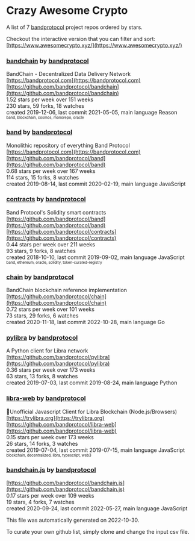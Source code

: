 # Crazy Awesome Crypto
A list of 7 [bandprotocol](https://github.com/bandprotocol) project repos ordered by stars.  

Checkout the interactive version that you can filter and sort: 
[https://www.awesomecrypto.xyz/](https://www.awesomecrypto.xyz/)  


### [bandchain](https://github.com/bandprotocol/bandchain) by [bandprotocol](https://github.com/bandprotocol)  
BandChain - Decentralized Data Delivery Network  
[https://bandprotocol.com](https://bandprotocol.com)  
[https://github.com/bandprotocol/bandchain](https://github.com/bandprotocol/bandchain)  
1.52 stars per week over 151 weeks  
230 stars, 59 forks, 18 watches  
created 2019-12-06, last commit 2021-05-05, main language Reason  
<sub><sup>band, blockchain, cosmos, monorepo, oracle</sup></sub>


### [band](https://github.com/bandprotocol/band) by [bandprotocol](https://github.com/bandprotocol)  
Monolithic repository of everything Band Protocol  
[https://bandprotocol.com](https://bandprotocol.com)  
[https://github.com/bandprotocol/band](https://github.com/bandprotocol/band)  
0.68 stars per week over 167 weeks  
114 stars, 15 forks, 8 watches  
created 2019-08-14, last commit 2020-02-19, main language JavaScript  


### [contracts](https://github.com/bandprotocol/contracts) by [bandprotocol](https://github.com/bandprotocol)  
Band Protocol's Solidity smart contracts  
[https://github.com/bandprotocol/band](https://github.com/bandprotocol/band)  
[https://github.com/bandprotocol/contracts](https://github.com/bandprotocol/contracts)  
0.44 stars per week over 211 weeks  
93 stars, 9 forks, 8 watches  
created 2018-10-10, last commit 2019-09-02, main language JavaScript  
<sub><sup>band, ethereum, oracle, solidity, token-curated-registry</sup></sub>


### [chain](https://github.com/bandprotocol/chain) by [bandprotocol](https://github.com/bandprotocol)  
BandChain blockchain reference implementation  
[https://github.com/bandprotocol/chain](https://github.com/bandprotocol/chain)  
0.72 stars per week over 101 weeks  
73 stars, 29 forks, 6 watches  
created 2020-11-18, last commit 2022-10-28, main language Go  


### [pylibra](https://github.com/bandprotocol/pylibra) by [bandprotocol](https://github.com/bandprotocol)  
A Python client for Libra network  
[https://github.com/bandprotocol/pylibra](https://github.com/bandprotocol/pylibra)  
0.36 stars per week over 173 weeks  
63 stars, 13 forks, 8 watches  
created 2019-07-03, last commit 2019-08-24, main language Python  


### [libra-web](https://github.com/bandprotocol/libra-web) by [bandprotocol](https://github.com/bandprotocol)  
🦄Unofficial Javascript Client for Libra Blockchain (Node.js/Browsers)  
[https://trylibra.org](https://trylibra.org)  
[https://github.com/bandprotocol/libra-web](https://github.com/bandprotocol/libra-web)  
0.15 stars per week over 173 weeks  
26 stars, 14 forks, 3 watches  
created 2019-07-04, last commit 2019-07-15, main language JavaScript  
<sub><sup>blockchain, decentralized, libra, typescript, web3</sup></sub>


### [bandchain.js](https://github.com/bandprotocol/bandchain.js) by [bandprotocol](https://github.com/bandprotocol)  
  
[https://github.com/bandprotocol/bandchain.js](https://github.com/bandprotocol/bandchain.js)  
0.17 stars per week over 109 weeks  
19 stars, 4 forks, 7 watches  
created 2020-09-24, last commit 2022-05-27, main language JavaScript  


This file was automatically generated on 2022-10-30.  

To curate your own github list, simply clone and change the input csv file.  
